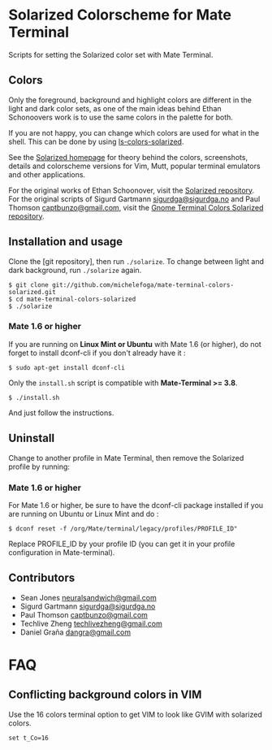 Solarized Colorscheme for Mate Terminal
========================================

Scripts for setting the Solarized color set with Mate Terminal.

Colors
------

Only the foreground, background and highlight colors are different in the light
and dark color sets, as one of the main ideas behind Ethan Schonoovers work is
to use the same colors in the palette for both.

If you are not happy, you can change which colors are used for what in the
shell. This can be done by using [ls-colors-solarized].

See the [Solarized homepage] for theory behind the colors, screenshots, details
and colorscheme versions for Vim, Mutt, popular terminal emulators and other
applications.

For the original works of Ethan Schoonover, visit the [Solarized repository].
For the original scripts of Sigurd Gartmann <sigurdga@sigurdga.no> and Paul
Thomson <captbunzo@gmail.com>, visit the [Gnome Terminal Colors Solarized repository].

Installation and usage
----------------------

Clone the [git repository], then run `./solarize`. To change between light and
dark background, run `./solarize` again.

    $ git clone git://github.com/michelefoga/mate-terminal-colors-solarized.git
    $ cd mate-terminal-colors-solarized
    $ ./solarize

### Mate 1.6 or higher

If you are running on <b>Linux Mint or Ubuntu</b> with Mate 1.6 (or higher),
do not forget to install dconf-cli if you don't already have it :

    $ sudo apt-get install dconf-cli

Only the `install.sh` script is compatible with <b>Mate-Terminal >= 3.8</b>.

    $ ./install.sh
    
And just follow the instructions.

Uninstall
---------

Change to another profile in Mate Terminal, then remove the Solarized profile
by running:

### Mate 1.6 or higher

For Mate 1.6 or higher, be sure to have the dconf-cli package installed
if you are running on Ubuntu or Linux Mint and do :

    $ dconf reset -f /org/Mate/terminal/legacy/profiles/PROFILE_ID"

Replace PROFILE_ID by your profile ID (you can get it in your profile
configuration in Mate-terminal).

Contributors
------------

* Sean Jones <neuralsandwich@gmail.com>
* Sigurd Gartmann <sigurdga@sigurdga.no>
* Paul Thomson <captbunzo@gmail.com>
* Techlive Zheng <techlivezheng@gmail.com>
* Daniel Graña <dangra@gmail.com>

FAQ
===

Conflicting background colors in VIM
------------------------------------

Use the 16 colors terminal option to get VIM to look like GVIM with solarized
colors.

    set t_Co=16

[Solarized homepage]:   http://ethanschoonover.com/solarized
[Solarized repository]: https://github.com/altercation/solarized
[Gnome Terminal Colors Solarized repository]: https://github.com/sigurdga/gnome-terminal-colors-solarized
[ls-colors-solarized]: https://github.com/sigurdga/ls-colors-solarized

